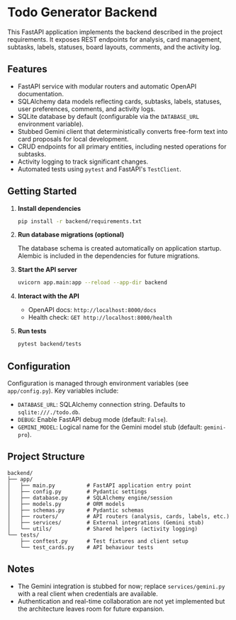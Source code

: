 # Todo Generator Backend

This FastAPI application implements the backend described in the project requirements. It exposes REST endpoints for analysis, card management, subtasks, labels, statuses, board layouts, comments, and the activity log.

## Features

- FastAPI service with modular routers and automatic OpenAPI documentation.
- SQLAlchemy data models reflecting cards, subtasks, labels, statuses, user preferences, comments, and activity logs.
- SQLite database by default (configurable via the `DATABASE_URL` environment variable).
- Stubbed Gemini client that deterministically converts free-form text into card proposals for local development.
- CRUD endpoints for all primary entities, including nested operations for subtasks.
- Activity logging to track significant changes.
- Automated tests using `pytest` and FastAPI's `TestClient`.

## Getting Started

1. **Install dependencies**
   ```bash
   pip install -r backend/requirements.txt
   ```

2. **Run database migrations (optional)**

   The database schema is created automatically on application startup. Alembic is included in the dependencies for future migrations.

3. **Start the API server**
   ```bash
   uvicorn app.main:app --reload --app-dir backend
   ```

4. **Interact with the API**

   - OpenAPI docs: `http://localhost:8000/docs`
   - Health check: `GET http://localhost:8000/health`

5. **Run tests**
   ```bash
   pytest backend/tests
   ```

## Configuration

Configuration is managed through environment variables (see `app/config.py`). Key variables include:

- `DATABASE_URL`: SQLAlchemy connection string. Defaults to `sqlite:///./todo.db`.
- `DEBUG`: Enable FastAPI debug mode (default: `False`).
- `GEMINI_MODEL`: Logical name for the Gemini model stub (default: `gemini-pro`).

## Project Structure

```
backend/
├── app/
│   ├── main.py          # FastAPI application entry point
│   ├── config.py        # Pydantic settings
│   ├── database.py      # SQLAlchemy engine/session
│   ├── models.py        # ORM models
│   ├── schemas.py       # Pydantic schemas
│   ├── routers/         # API routers (analysis, cards, labels, etc.)
│   ├── services/        # External integrations (Gemini stub)
│   └── utils/           # Shared helpers (activity logging)
└── tests/
    ├── conftest.py      # Test fixtures and client setup
    └── test_cards.py    # API behaviour tests
```

## Notes

- The Gemini integration is stubbed for now; replace `services/gemini.py` with a real client when credentials are available.
- Authentication and real-time collaboration are not yet implemented but the architecture leaves room for future expansion.
